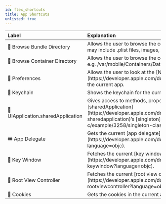 ```yaml
---
id: flex_shortcuts
title: App Shortcuts
unlisted: true
---
```


<table>
  <thead>
    <tr>
      <th align="left">Label</th>
      <th align="left">Explanation</th>
    </tr>
  </thead>
  <tbody>
    <tr>
      <td>📁 Browse Bundle Directory</td>
      <td>Allows the user to browse the contents of the current NSBundle. Contents may include .plist files, images, localizations, etc.</td>
    </tr>
    <tr>
      <td>📁 Browse Container Directory</td>
      <td>Allows the user to browse the contents of the current NSBundle container, e.g. /var/mobile/Containers/Data/Application/container_id.</td>
    </tr>
    <tr>
      <td>💾 Preferences</td>
      <td>Allows the user to look at the [NSUserDefaults](https://developer.apple.com/documentation/foundation/nsuserdefaults) of the current app.</td>
    </tr>
    <tr>
      <td>🔑 Keychain</td>
      <td>Shows the keychain for the current app.</td>
    </tr>
    <tr>
      <td>🚀 UIApplication.sharedApplication</td>
      <td>Gives access to methods, properties, etc from UIApplication through it’s [sharedApplication](https://developer.apple.com/documentation/appkit/nsapplication/1428360-sharedapplication)’s [singleton](https://riptutorial.com/objective-c/example/3258/singleton-class).</td>
    </tr>
    <tr>
      <td>🎟️ App Delegate</td>
      <td>Gets the current [app delegate](https://developer.apple.com/documentation/uikit/uiapplicationdelegate?language=objc).</td>
    </tr>
    <tr>
      <td>🔑 Key Window</td>
      <td>Fetches the current [key window](https://developer.apple.com/documentation/uikit/uiapplication/1622924-keywindow?language=objc).</td>
    </tr>
    <tr>
      <td>🌴 Root View Controller</td>
      <td>Fetches the current [root view controller](https://developer.apple.com/documentation/uikit/uiwindow/1621581-rootviewcontroller?language=objc).</td>
    </tr>
    <tr>
      <td>🍪 Cookies</td>
      <td>Gets the cookies in the current app.</td>
    </tr>
  </tbody>
</table>